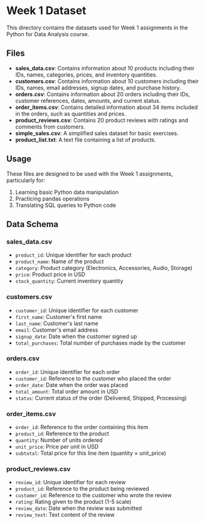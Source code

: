 # Week 1 Dataset

This directory contains the datasets used for Week 1 assignments in the Python for Data Analysis course.

## Files

- **sales_data.csv**: Contains information about 10 products including their IDs, names, categories, prices, and inventory quantities.
- **customers.csv**: Contains information about 10 customers including their IDs, names, email addresses, signup dates, and purchase history.
- **orders.csv**: Contains information about 20 orders including their IDs, customer references, dates, amounts, and current status.
- **order_items.csv**: Contains detailed information about 34 items included in the orders, such as quantities and prices.
- **product_reviews.csv**: Contains 20 product reviews with ratings and comments from customers.
- **simple_sales.csv**: A simplified sales dataset for basic exercises.
- **product_list.txt**: A text file containing a list of products.

## Usage

These files are designed to be used with the Week 1 assignments, particularly for:
1. Learning basic Python data manipulation
2. Practicing pandas operations
3. Translating SQL queries to Python code

## Data Schema

### sales_data.csv
- `product_id`: Unique identifier for each product
- `product_name`: Name of the product
- `category`: Product category (Electronics, Accessories, Audio, Storage)
- `price`: Product price in USD
- `stock_quantity`: Current inventory quantity

### customers.csv
- `customer_id`: Unique identifier for each customer
- `first_name`: Customer's first name
- `last_name`: Customer's last name
- `email`: Customer's email address
- `signup_date`: Date when the customer signed up
- `total_purchases`: Total number of purchases made by the customer

### orders.csv
- `order_id`: Unique identifier for each order
- `customer_id`: Reference to the customer who placed the order
- `order_date`: Date when the order was placed
- `total_amount`: Total order amount in USD
- `status`: Current status of the order (Delivered, Shipped, Processing)

### order_items.csv
- `order_id`: Reference to the order containing this item
- `product_id`: Reference to the product
- `quantity`: Number of units ordered
- `unit_price`: Price per unit in USD
- `subtotal`: Total price for this line item (quantity × unit_price)

### product_reviews.csv
- `review_id`: Unique identifier for each review
- `product_id`: Reference to the product being reviewed
- `customer_id`: Reference to the customer who wrote the review
- `rating`: Rating given to the product (1-5 scale)
- `review_date`: Date when the review was submitted
- `review_text`: Text content of the review